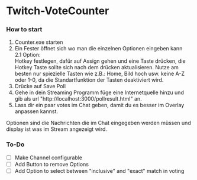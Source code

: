 # Twitch-VoteCounter

### How to start
1. Counter.exe starten
2. Ein Fester öffnet sich wo man die einzelnen Optionen eingeben kann  
  2.1 Option:  
      Hotkey festlegen, dafür auf Assign gehen und eine Taste drücken, die Hotkey Taste sollte sich nach dem drücken aktualisieren.
	    Nutze am besten nur spiezielle Tasten wie z.B.: Home, Bild hoch usw. keine A-Z oder 1-0, da die Standartfunktion der Tasten deaktiviert wird.
3. Drücke auf Save Poll
4. Gehe in dein Streaming Programm füge eine Internetquelle hinzu und gib als url "http://localhost:3000/pollresult.html" an.
5. Lass dir ein paar votes im Chat geben, damit du es besser im Overlay anpassen kannst.

Optionen sind die Nachrichten die im Chat eingegeben werden müssen und display ist was im Stream angezeigt wird.

### To-Do

- [ ] Make Channel configurable
- [ ] Add Button to remove Options
- [ ] Add Option to select between "inclusive" and "exact" match in voting 

